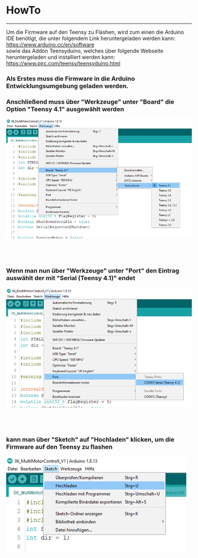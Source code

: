 # HowTo
<hr>

Um die Firmware auf den Teensy zu Flashen, wird zum einen die Arduino IDE benötigt, die unter folgendem Link heruntergeladen werden kann: <br>
https://www.arduino.cc/en/software <br>
sowie das Addon Teensyduino, welches über folgende Webseite heruntergeladen und installiert werden kann: <br>
https://www.pjrc.com/teensy/teensyduino.html

### Als Erstes muss die Firmware in die Arduino Entwicklungsumgebung geladen werden.
### Anschließend muss über "Werkzeuge" unter "Board" die Option "Teensy 4.1" ausgewählt werden

   ![Arduino Settings](https://github.com/AMPrO-3D/Roboterarm/blob/main/blob/Bilder/ArduinoIDEA1.png?raw=true)
<br>
<br>
<br>
<br>
### Wenn man nun über "Werkzeuge" unter "Port" den Eintrag auswählt der mit "Serial (Teensy 4.1)" endet

   ![Arduino Settings](https://github.com/AMPrO-3D/Roboterarm/blob/main/blob/Bilder/ArduinoIDEA2.png?raw=true)
<br>
<br>
<br>
<br>
### kann man über "Sketch" auf "Hochladen" klicken, um die Firmware auf den Teensy zu flashen

   ![Arduino Settings](https://github.com/AMPrO-3D/Roboterarm/blob/main/blob/Bilder/ArduinoIDEA3.png?raw=true)
